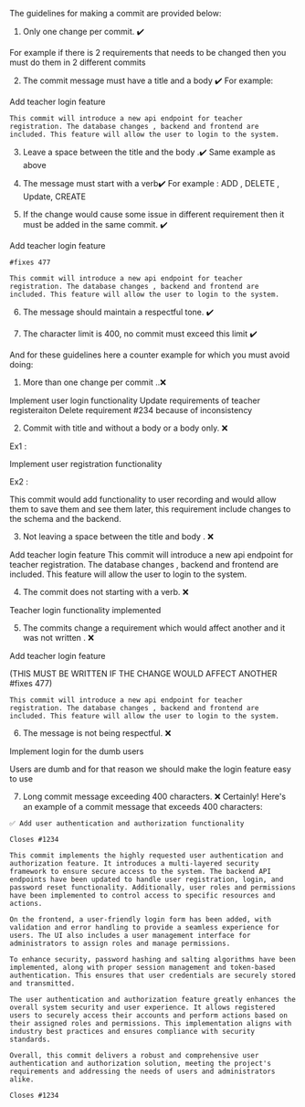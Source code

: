 The guidelines for making a commit are provided below:




1. Only one change per commit.   ✔️

For example if there is 2 requirements that needs to be changed then you must do them in 2 different commits



2. The commit message must have a title and a body ✔️
For example:

Add teacher login feature
	
	This commit will introduce a new api endpoint for teacher registration. The database changes , backend and frontend are included. This feature will allow the user to login to the system.

3. Leave a space between the title and the body .✔️
Same example as above

4. The message must start with a verb✔️
For example : ADD , DELETE , Update, CREATE

5. If the change would cause some issue in different requirement then it must be added in the same commit. ✔️

Add teacher login feature

	#fixes 477

	This commit will introduce a new api endpoint for teacher registration. The database changes , backend and frontend are included. This feature will allow the user to login to the system.

6. The message should maintain a respectful tone. ✔️

7. The character limit is 400, no commit must exceed this limit ✔️


And for these guidelines here a counter example for which you must avoid doing:

1. More than one change per commit ..❌


Implement user login functionality 
Update requirements of teacher registeraiton
Delete requirement #234 because of inconsistency 


2. Commit with title and without a body or  a body only. ❌

Ex1 :

Implement user registration functionality 

Ex2 :

This commit would add functionality to user recording and would allow them to save them and see them later, this requirement include changes to the schema and the backend.


3. Not leaving a space between the title and body . ❌

Add teacher login feature
	This commit will introduce a new api endpoint for teacher registration. The database changes , backend and frontend are included. This feature will allow the user to login to the system.

4. The commit does not starting with a verb. ❌

Teacher login functionality implemented

5. The commits change a requirement which would affect another and it was not written . ❌

Add teacher login feature
		
(THIS MUST BE WRITTEN IF THE CHANGE WOULD AFFECT ANOTHER #fixes 477)

	This commit will introduce a new api endpoint for teacher registration. The database changes , backend and frontend are included. This feature will allow the user to login to the system.



6. The message is not being respectful. ❌

Implement login for the dumb users

Users are dumb and for that reason we should make the login feature easy to use


7. Long commit message exceeding 400 characters. ❌
Certainly! Here's an example of a commit message that exceeds 400 characters:

```
✅ Add user authentication and authorization functionality

Closes #1234

This commit implements the highly requested user authentication and authorization feature. It introduces a multi-layered security framework to ensure secure access to the system. The backend API endpoints have been updated to handle user registration, login, and password reset functionality. Additionally, user roles and permissions have been implemented to control access to specific resources and actions.

On the frontend, a user-friendly login form has been added, with validation and error handling to provide a seamless experience for users. The UI also includes a user management interface for administrators to assign roles and manage permissions.

To enhance security, password hashing and salting algorithms have been implemented, along with proper session management and token-based authentication. This ensures that user credentials are securely stored and transmitted.

The user authentication and authorization feature greatly enhances the overall system security and user experience. It allows registered users to securely access their accounts and perform actions based on their assigned roles and permissions. This implementation aligns with industry best practices and ensures compliance with security standards.

Overall, this commit delivers a robust and comprehensive user authentication and authorization solution, meeting the project's requirements and addressing the needs of users and administrators alike.

Closes #1234
